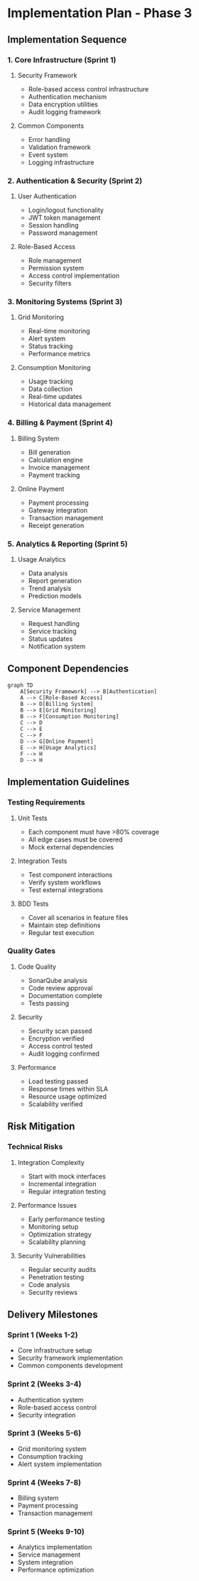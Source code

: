 # Implementation Plan - Phase 3

## Implementation Sequence

### 1. Core Infrastructure (Sprint 1)
1. Security Framework
   - Role-based access control infrastructure
   - Authentication mechanism
   - Data encryption utilities
   - Audit logging framework

2. Common Components
   - Error handling
   - Validation framework
   - Event system
   - Logging infrastructure

### 2. Authentication & Security (Sprint 2)
1. User Authentication
   - Login/logout functionality
   - JWT token management
   - Session handling
   - Password management

2. Role-Based Access
   - Role management
   - Permission system
   - Access control implementation
   - Security filters

### 3. Monitoring Systems (Sprint 3)
1. Grid Monitoring
   - Real-time monitoring
   - Alert system
   - Status tracking
   - Performance metrics

2. Consumption Monitoring
   - Usage tracking
   - Data collection
   - Real-time updates
   - Historical data management

### 4. Billing & Payment (Sprint 4)
1. Billing System
   - Bill generation
   - Calculation engine
   - Invoice management
   - Payment tracking

2. Online Payment
   - Payment processing
   - Gateway integration
   - Transaction management
   - Receipt generation

### 5. Analytics & Reporting (Sprint 5)
1. Usage Analytics
   - Data analysis
   - Report generation
   - Trend analysis
   - Prediction models

2. Service Management
   - Request handling
   - Service tracking
   - Status updates
   - Notification system

## Component Dependencies

```mermaid
graph TD
    A[Security Framework] --> B[Authentication]
    A --> C[Role-Based Access]
    B --> D[Billing System]
    B --> E[Grid Monitoring]
    B --> F[Consumption Monitoring]
    C --> D
    C --> E
    C --> F
    D --> G[Online Payment]
    E --> H[Usage Analytics]
    F --> H
    D --> H
```

## Implementation Guidelines

### Testing Requirements
1. Unit Tests
   - Each component must have >80% coverage
   - All edge cases must be covered
   - Mock external dependencies

2. Integration Tests
   - Test component interactions
   - Verify system workflows
   - Test external integrations

3. BDD Tests
   - Cover all scenarios in feature files
   - Maintain step definitions
   - Regular test execution

### Quality Gates
1. Code Quality
   - SonarQube analysis
   - Code review approval
   - Documentation complete
   - Tests passing

2. Security
   - Security scan passed
   - Encryption verified
   - Access control tested
   - Audit logging confirmed

3. Performance
   - Load testing passed
   - Response times within SLA
   - Resource usage optimized
   - Scalability verified

## Risk Mitigation

### Technical Risks
1. Integration Complexity
   - Start with mock interfaces
   - Incremental integration
   - Regular integration testing

2. Performance Issues
   - Early performance testing
   - Monitoring setup
   - Optimization strategy
   - Scalability planning

3. Security Vulnerabilities
   - Regular security audits
   - Penetration testing
   - Code analysis
   - Security reviews

## Delivery Milestones

### Sprint 1 (Weeks 1-2)
- Core infrastructure setup
- Security framework implementation
- Common components development

### Sprint 2 (Weeks 3-4)
- Authentication system
- Role-based access control
- Security integration

### Sprint 3 (Weeks 5-6)
- Grid monitoring system
- Consumption tracking
- Alert system implementation

### Sprint 4 (Weeks 7-8)
- Billing system
- Payment processing
- Transaction management

### Sprint 5 (Weeks 9-10)
- Analytics implementation
- Service management
- System integration
- Performance optimization